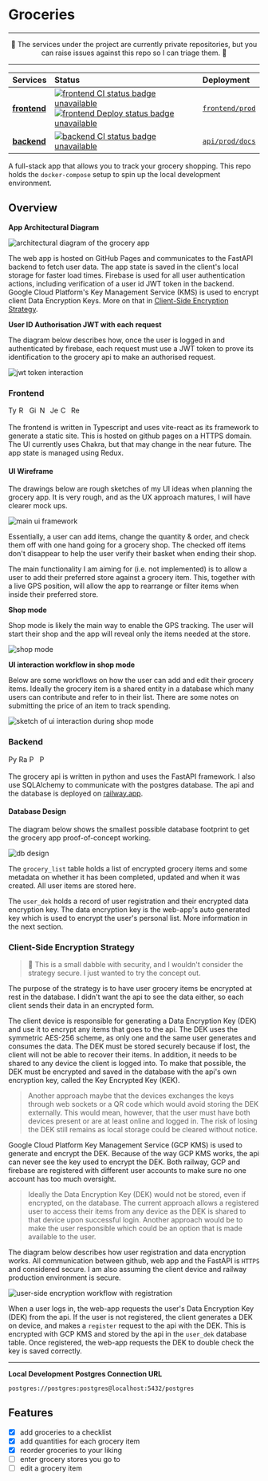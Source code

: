 # Groceries

<hr>
<p align='center'>
🚧 The services under the project are currently private repositories, but you can raise issues against this repo so I can triage them. 🚧
</p>
<hr>

| Services	|   Status    |   Deployment   |
| :---	    |   :---      |   :---         |
| **[frontend](https://github.com/BhawickJain/groceries-fe)**     | [![frontend CI status badge unavailable](https://img.shields.io/static/v1?label=&message=CI%20status%20unavailable&color=lightgray&labelColor=gray&style=flat&logo=github&logoColor=lightgray)](https://github.com/BhawickJain/groceries-fe/actions/workflows/ci.yaml)  [![frontend Deploy status badge unavailable](https://img.shields.io/static/v1?label=&message=Deploy%20status%20unavailable&color=lightgray&labelColor=gray&style=flat&logo=github&logoColor=lightgray)](https://github.com/BhawickJain/groceries-fe/actions/workflows/cd.yaml) | [`frontend/prod`](https://bhawickjain.github.io/groceries-fe/)
| **[backend](https://github.com/BhawickJain/groceries-api)**     | [![backend CI status badge unavailable](https://img.shields.io/static/v1?label=&message=CI%20status%20unavailable&color=lightgray&labelColor=gray&style=flat&logo=github&logoColor=lightgray)](https://github.com/BhawickJain/groceries-api/actions/workflows/ci.yml) | [`api/prod/docs`](https://groceries-api-prod.up.railway.app/docs)

A full-stack app that allows you to track your grocery shopping. This repo holds the `docker-compose` setup to spin up the local development environment.

## Overview

__App Architectural Diagram__

![architectural diagram of the grocery app](./docs/img/arch.svg)

The web app is hosted on GitHub Pages and communicates to the FastAPI backend to fetch user data. The app state is saved in the client's local storage for faster load times. Firebase is used for all user authentication actions, including verification of a user id JWT token in the backend. Google Cloud Platform's Key Management Service (KMS) is used to encrypt client Data Encryption Keys. More on that in [Client-Side Encryption Strategy]().

__User ID Authorisation JWT with each request__

The diagram below describes how, once the user is logged in and authenticated by firebase, each request must use a JWT token to prove its identification to the grocery api to make an authorised request.

![jwt token interaction](./docs/img/jwt.svg)

### Frontend

<img src="https://img.shields.io/badge/typescript-%23007ACC.svg?style=flat&logo=typescript&logoColor=white" alt="Typescript" height=17> <img src="https://img.shields.io/badge/react-%2320232a.svg?style=flat&logo=react&logoColor=%2361DAFB" alt="React" height=17> <img src="https://img.shields.io/badge/github%20pages-121013?style=flat&logo=github&logoColor=white" alt="GitHub Pages" height=17> <img src="https://img.shields.io/badge/vite-%23646CFF.svg?style=flat&logo=vite&logoColor=white" alt="Next JS" height=17> <img src="https://img.shields.io/badge/-jest-%23C21325?style=flat&logo=jest&logoColor=white" alt="Jest" height=17> <img src="https://img.shields.io/badge/chakra-%234ED1C5?style=flat&logo=chakraui&logoColor=white" alt="Chakra UI" height=17> <img src="https://img.shields.io/badge/redux-%23593d88.svg?style=flat&logo=redux&logoColor=white" alt="Redux" height=17>

The frontend is written in Typescript and uses vite-react as its framework to generate a static site. This is hosted on github pages on a HTTPS domain. The UI currently uses Chakra, but that may change in the near future. The app state is managed using Redux.

#### UI Wireframe

The drawings below are rough sketches of my UI ideas when planning the grocery app. It is very rough, and as the UX approach matures, I will have clearer mock ups.

![main ui framework](./docs/img/sketch-ui-wireframe.svg)

Essentially, a user can add items, change the quantity & order, and check them off with one hand going for a grocery shop. The checked off items don't disappear to help the user verify their basket when ending their shop.

The main functionality I am aiming for (i.e. not implemented) is to allow a user to add their preferred store against a grocery item. This, together with a live GPS position, will allow the app to rearrange or filter items when inside their preferred store. 

__Shop mode__

Shop mode is likely the main way to enable the GPS tracking. The user will start their shop and the app will reveal only the items needed at the store.

![shop mode](./docs/img/sketch-shop-mode.svg)

__UI interaction workflow in shop mode__

Below are some workflows on how the user can add and edit their grocery items. Ideally the grocery item is a shared entity in a database which many users can contribute and refer to in their list. There are some notes on submitting the price of an item to track spending.

![sketch of ui interaction during shop mode](./docs/img/sketch-ui-interaction-during-shop-mode.svg)

### Backend
<img src="https://img.shields.io/badge/python-3670A0?style=flat&logo=python&logoColor=ffdd54" alt="Python" height=17> <img src="https://img.shields.io/badge/railway-railway?style=flat&logo=railway&logoColor=white&color=black" alt="Railway" height=17> <img src="https://img.shields.io/badge/postgres-%23316192.svg?style=flat&logo=postgresql&logoColor=white" alt="Postgres" height=17> <img src="https://img.shields.io/badge/FastAPI-005571?style=flat&logo=fastapi" alt="Postgres" height=17>

The grocery api is written in python and uses the FastAPI framework. I also use SQLAlchemy to communicate with the postgres database. The api and the database is deployed on [railway.app](https://railway.app).

#### Database Design

The diagram below shows the smallest possible database footprint to get the grocery app proof-of-concept working. 

![db design](./docs/img/db.svg)

The `grocery_list` table holds a list of encrypted grocery items and some metadata on whether it has been completed, updated and when it was created. All user items are stored here. 

The `user_dek` holds a record of user registration and their encrypted data encryption key. The data encryption key is the web-app's auto generated key which is used to encrypt the user's personal list. More information in the next section.

### Client-Side Encryption Strategy

> ️️🚨️ This is a small dabble with security, and I wouldn't consider the strategy secure. I just wanted to try the concept out.

The purpose of the strategy is to have user grocery items be encrypted at rest in the database. I didn't want the api to see the data either, so each client sends their data in an encrypted form.

The client device is responsible for generating a Data Encryption Key (DEK) and use it to encrypt any items that goes to the api. The DEK uses the symmetric AES-256 scheme, as only one and the same user generates and consumes the data. The DEK must be stored securely because if lost, the client will not be able to recover their items. In addition, it needs to be shared to any device the client is logged into. To make that possible, the DEK must be encrypted and saved in the database with the api's own encryption key, called the Key Encrypted Key (KEK). 

> Another approach maybe that the devices exchanges the keys through web sockets or a QR code which would avoid storing the DEK externally. This would mean, however, that the user must have both devices present or are at least online and logged in. The risk of losing the DEK still remains as local storage could be cleared without notice.

Google Cloud Platform Key Management Service (GCP KMS) is used to generate and encrypt the DEK. Because of the way GCP KMS works, the api can never see the key used to encrypt the DEK. Both railway, GCP and firebase are registered with different user accounts to make sure no one account has too much oversight.

> Ideally the Data Encryption Key (DEK) would not be stored, even if encrypted, on the database. The current approach allows a registered user to access their items from any device as the DEK is shared to that device upon successful login. Another approach would be to make the user responsible which could be an option that is made available to the user.

The diagram below describes how user registration and data encryption works. All communication between github, web app and the FastAPI is `HTTPS` and considered secure. I am also assuming the client device and railway production environment is secure. 

![user-side encryption workflow with registration](./docs/img/dek.svg)

When a user logs in, the web-app requests the user's Data Encryption Key (DEK) from the api. If the user is not registered, the client generates a DEK on device, and makes a `register` request to the api with the DEK. This is encrypted with GCP KMS and stored by the api in the `user_dek` database table. Once registered, the web-app requests the DEK to double check the key is saved correctly.

<hr>


__Local Development Postgres Connection URL__  
```
postgres://postgres:postgres@localhost:5432/postgres
```


## Features
- [x] add groceries to a checklist
- [x] add quantities for each grocery item
- [x] reorder groceries to your liking
- [ ] enter grocery stores you go to
- [ ] edit a grocery item
